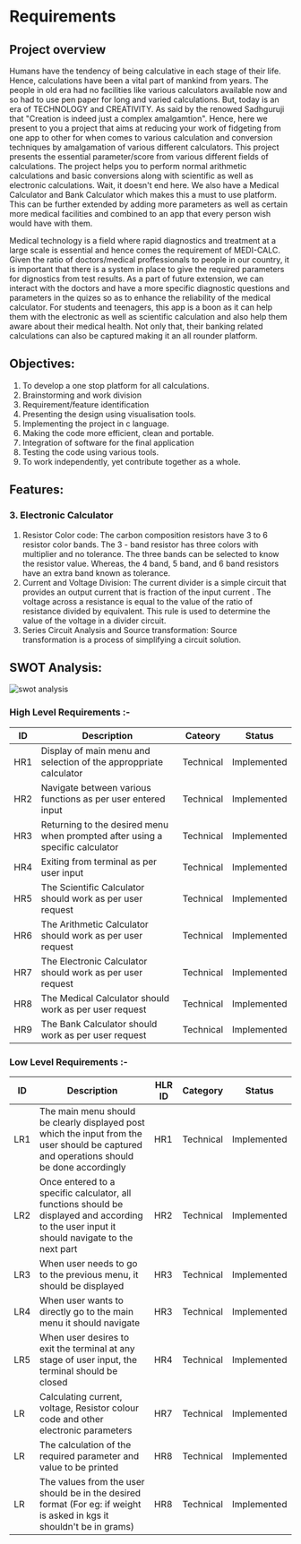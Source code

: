 # Requirements

## Project overview

Humans have the tendency of being calculative in each stage of their life. Hence, calculations have been a vital part of mankind from years. The people in old era had no facilities like various calculators available now and so had to use pen paper for long and varied calculations. But, today is an era of TECHNOLOGY and CREATIVITY. As said by the renowed Sadhguruji that "Creation is indeed just a complex amalgamtion". Hence, here we present to you a project that aims at reducing your work of fidgeting from one app to other for when comes to various calculation and conversion techniques by amalgamation of various different calculators. This project presents the essential parameter/score from various different fields of calculations. The project helps you to perform normal arithmetic calculations and basic conversions along with scientific as well as electronic calculations. Wait, it doesn't end here. We also have a Medical Calculator and Bank Calculator which makes this a must to use platform. This can be further extended by adding more parameters as well as certain more medical facilities and combined to an app that every person wish would have with them.  

Medical technology is a field where rapid diagnostics and treatment at a large scale is essential and hence comes the requirement of MEDI-CALC. Given the ratio of doctors/medical proffessionals to people in our country, it is important that there is a system in place to give the required parameters for dignostics from test results. As a part of future extension, we can interact with the doctors and have a more specific diagnostic questions and parameters in the quizes so as to enhance the reliability of the medical calculator. For students and teenagers, this app is a boon as it can help them with the electronic as well as scientific calculation and also help them aware about their medical health. Not only that, their banking related calculations can also be captured making it an all rounder platform.
 
## Objectives:

1. To develop a one stop platform for all calculations.
2. Brainstorming and work division
3. Requirement/feature identification
4. Presenting the design using visualisation tools.
5. Implementing the project in c language.
5. Making the code more efficient, clean and portable.
6. Integration of software for the final application
7. Testing the code using various tools.
8. To work independently, yet contribute together as a whole.

## Features:
### 3. Electronic Calculator
1. Resistor Color code: The carbon composition resistors have 3 to 6 resistor color bands. The 3 - band resistor has three colors with multiplier and no tolerance. The three bands can be selected to know the resistor value. Whereas, the 4 band, 5 band, and 6 band resistors have an extra band known as tolerance.
2. Current and Voltage Division: The current divider is a simple circuit that provides an output current that is fraction of the input current . The voltage across a resistance is equal to the value of the ratio of resistance divided by equivalent. This rule is used to determine the value of the voltage in a divider circuit.
3. Series Circuit Analysis and Source transformation: Source transformation is a process of simplifying a circuit solution.



## SWOT Analysis:
![swot analysis](https://user-images.githubusercontent.com/86238282/130313686-c2f81e29-b3ee-4550-a2ce-0338d02c7ec0.jpg)






### High Level Requirements :-
|ID|Description|Cateory|Status|
|--|--|--|--|
|HR1|Display of main menu and selection of the approppriate calculator|Technical|Implemented|
|HR2|Navigate between various functions as per user entered input|Technical|Implemented|
|HR3|Returning to the desired menu when prompted after using a specific calculator|Technical|Implemented|
|HR4|Exiting from terminal as per user input|Technical|Implemented|
|HR5|The Scientific Calculator should work as per user request|Technical|Implemented|
|HR6|The Arithmetic Calculator should work as per user request|Technical|Implemented|
|HR7|The Electronic Calculator should work as per user request|Technical|Implemented|
|HR8|The Medical Calculator should work as per user request|Technical|Implemented|
|HR9|The Bank Calculator should work as per user request|Technical|Implemented|

### Low Level Requirements :-
|ID|Description|HLR ID|Category|Status|
|--|--|--|--|--|
|LR1|The main menu should be clearly displayed post which the input from the user should be captured and operations should be done accordingly|HR1|Technical|Implemented|
|LR2|Once entered to a specific calculator, all functions should be displayed and according to the user input it should navigate to the next part|HR2|Technical|Implemented|
|LR3|When user needs to go to the previous menu, it should be displayed|HR3|Technical|Implemented|
|LR4|When user wants to directly go to the main menu it should navigate|HR3|Technical|Implemented|
|LR5|When user desires to exit the terminal at any stage of user input, the terminal should be closed|HR4|Technical|Implemented|
|LR |Calculating current, voltage, Resistor colour code and other electronic parameters|HR7|Technical|Implemented|
|LR |The calculation of the required parameter and value to be printed|HR8|Technical|Implemented|
|LR |The values from the user should be in the desired format (For eg: if weight is asked in kgs it shouldn't be in grams)|HR8|Technical|Implemented|
